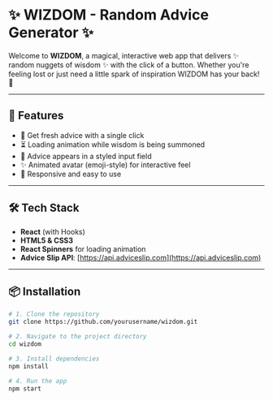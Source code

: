 # ✨ WIZDOM - Random Advice Generator ✨

Welcome to **WIZDOM**, a magical, interactive web app that delivers ✨ random nuggets of wisdom ✨ with the click of a button. 
Whether you're feeling lost or just need a little spark of inspiration  WIZDOM has your back! 💫


---

## 🔮 Features

- 💬 Get fresh advice with a single click
- ⏳ Loading animation while wisdom is being summoned
- 🧠 Advice appears in a styled input field
- ✨ Animated avatar (emoji-style) for interactive feel
- 📱 Responsive and easy to use

---


## 🛠️ Tech Stack

- **React** (with Hooks)
- **HTML5 & CSS3**
- **React Spinners** for loading animation
- **Advice Slip API**: [https://api.adviceslip.com](https://api.adviceslip.com)

---

## 📦 Installation

```bash
# 1. Clone the repository
git clone https://github.com/yourusername/wizdom.git

# 2. Navigate to the project directory
cd wizdom

# 3. Install dependencies
npm install

# 4. Run the app
npm start
